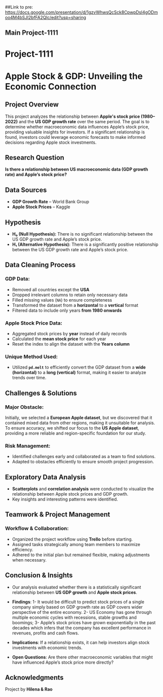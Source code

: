 ##Link to pre: https://docs.google.com/presentation/d/1gzvWhwsQcSck8CpwpDsI4gODmoo4M4bSJI2bfFA2Qlc/edit?usp=sharing
## Main Project-1111
# Project-1111
# Apple Stock & GDP: Unveiling the Economic Connection

## Project Overview
This project analyzes the relationship between **Apple's stock price (1980–2022)** and the **US GDP growth rate** over the same period. The goal is to determine whether macroeconomic data influences Apple’s stock price, providing valuable insights for investors. If a significant relationship is found, investors could leverage economic forecasts to make informed decisions regarding Apple stock investments.

## Research Question
**Is there a relationship between US macroeconomic data (GDP growth rate) and Apple’s stock price?**

## Data Sources
- **GDP Growth Rate** – World Bank Group
- **Apple Stock Prices** – Kaggle

## Hypothesis
- **H₀ (Null Hypothesis):** There is no significant relationship between the US GDP growth rate and Apple’s stock price.
- **H₁ (Alternative Hypothesis):** There is a significantly positive relationship between the US GDP growth rate and Apple’s stock price.

## Data Cleaning Process
### GDP Data:
- Removed all countries except the **USA**
- Dropped irrelevant columns to retain only necessary data
- Filled missing values (`NA`) to ensure completeness
- Transformed the dataset from a **horizontal** to a **vertical** format
- Filtered data to include only years **from 1980 onwards**

### Apple Stock Price Data:
- Aggregated stock prices by **year** instead of daily records
- Calculated the **mean stock price** for each year
- Reset the index to align the dataset with the **Years column**

### Unique Method Used:
- Utilized **`pd.melt`** to efficiently convert the GDP dataset from a **wide (horizontal)** to a **long (vertical)** format, making it easier to analyze trends over time.

## Challenges & Solutions
### Major Obstacle:
Initially, we selected a **European Apple dataset**, but we discovered that it contained mixed data from other regions, making it unsuitable for analysis. To ensure accuracy, we shifted our focus to the **US Apple dataset**, providing a more reliable and region-specific foundation for our study.

### Risk Management:
- Identified challenges early and collaborated as a team to find solutions.
- Adapted to obstacles efficiently to ensure smooth project progression.

## Exploratory Data Analysis
- **Scatterplots** and **correlation analysis** were conducted to visualize the relationship between Apple stock prices and GDP growth.
- Key insights and interesting patterns were identified.

## Teamwork & Project Management
### Workflow & Collaboration:
- Organized the project workflow using **Trello** before starting.
- Assigned tasks strategically among team members to maximize efficiency.
- Adhered to the initial plan but remained flexible, making adjustments when necessary.

## Conclusion & Insights
- Our analysis evaluated whether there is a statistically significant relationship between **US GDP growth** and **Apple stock prices**.
- **Findings**:
    1- It would be difficult to predict stock prices of a single company simply based on GDP growth rate as GDP covers wider perspective of the entire economy. 
    2- US Economy has gone through multiple economic cycles with recessions, stable growths and boomings;
    3- Apple’s stock prices have grown exponentially in the past decades which infers that the company has excellent performance in revenues, profits and cash 
      flows. 

- **Implications**: If a relationship exists, it can help investors align stock investments with economic trends.
- **Open Questions**: Are there other macroeconomic variables that might have influenced Apple’s stock price more directly?

## Acknowledgments
Project by **Hilena & Rao**
